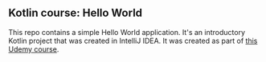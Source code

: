 ## Kotlin course: Hello World

This repo contains a simple Hello World application.
It's an introductory Kotlin project that was created in IntelliJ IDEA.
It was created as part of [this Udemy course](https://www.udemy.com/course/kotlinmasterclass/).
